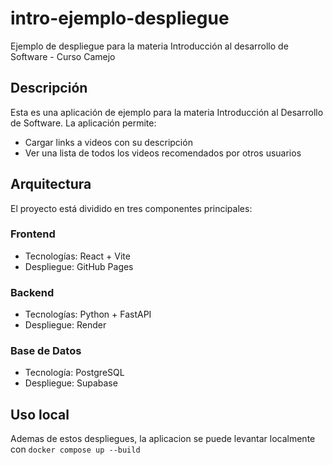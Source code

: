 # intro-ejemplo-despliegue

Ejemplo de despliegue para la materia Introducción al desarrollo de Software - Curso Camejo

## Descripción

Esta es una aplicación de ejemplo para la materia Introducción al Desarrollo de Software. La aplicación permite:
- Cargar links a videos con su descripción
- Ver una lista de todos los videos recomendados por otros usuarios

## Arquitectura

El proyecto está dividido en tres componentes principales:

### Frontend
- Tecnologías: React + Vite
- Despliegue: GitHub Pages

### Backend
- Tecnologías: Python + FastAPI
- Despliegue: Render

### Base de Datos
- Tecnología: PostgreSQL
- Despliegue: Supabase

## Uso local
Ademas de estos despliegues, la aplicacion se puede levantar localmente con `docker compose up --build`

